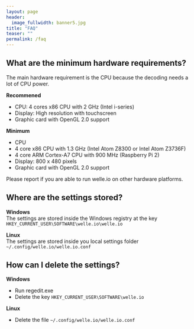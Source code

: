 ```yaml
---
layout: page
header:
  image_fullwidth: banner5.jpg
title: "FAQ"
teaser: ""
permalink: /faq
---
```

## What are the minimum hardware requirements?
The main hardware requirement is the CPU because the decoding needs a lot of CPU power.

**Recommened**
* CPU: 4 cores x86 CPU with 2 GHz (Intel i-series)
* Display: High resolution with touchscreen
* Graphic card with OpenGL 2.0 support

**Minimum**
* CPU
 * 4 core x86 CPU with 1.3 GHz (Intel Atom Z8300 or Intel Atom Z3736F)
 * 4 core ARM Cortex-A7 CPU with 900 MHz (Raspberry Pi 2)
* Display: 800 x 480 pixels
* Graphic card with OpenGL 2.0 support

Please report if you are able to run welle.io on other hardware platforms.

## Where are the settings stored?
**Windows**  
The settings are stored inside the Windows registry at the key `HKEY_CURRENT_USER\SOFTWARE\welle.io\welle.io`

**Linux**  
The settings are stored inside you local settings folder `~/.config/welle.io/welle.io.conf`

## How can I delete the settings?
**Windows**
* Run regedit.exe
* Delete the key `HKEY_CURRENT_USER\SOFTWARE\welle.io`

**Linux**
* Delete the file `~/.config/welle.io/welle.io.conf`

